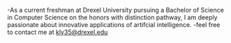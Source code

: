 -As a current freshman at Drexel University pursuing a Bachelor of Science in Computer Science on the honors with distinction pathway, I am deeply passionate about innovative applications of artifcial intelligence.
-feel free to contact me at kly35@drexel.edu

<!---
KristineYoo1/KristineYoo1 is a ✨ special ✨ repository because its `README.md` (this file) appears on your GitHub profile.
You can click the Preview link to take a look at your changes.
--->
